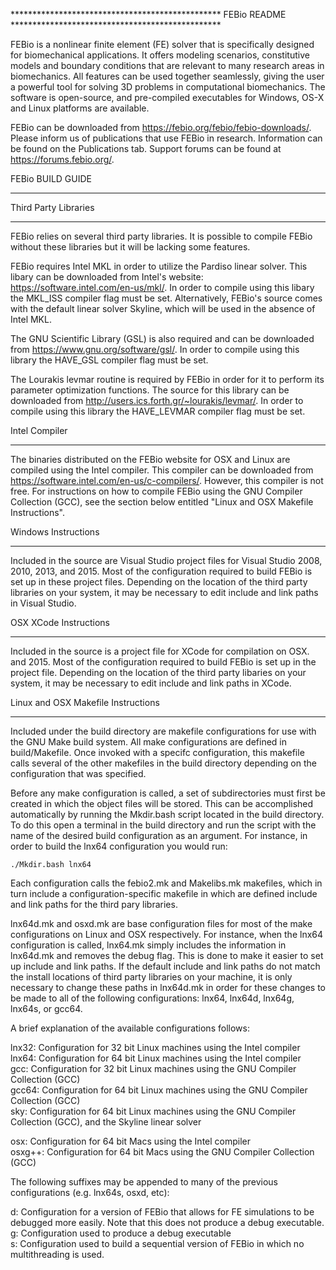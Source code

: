 ************************************************ FEBio README ************************************************

FEBio is a nonlinear finite element (FE) solver that is specifically designed for biomechanical applications. It offers modeling scenarios, constitutive models and boundary conditions that are relevant to many research areas in biomechanics. All features can be used together seamlessly, giving the user a powerful tool for solving 3D problems in computational biomechanics. The software is open-source, and pre-compiled executables for Windows, OS-X and Linux platforms are available.

FEBio can be downloaded from https://febio.org/febio/febio-downloads/.  Please inform us of publications that use FEBio in research.  Information can be found on the Publications tab.  Support forums can be found at https://forums.febio.org/.


FEBio BUILD GUIDE
*****************

Third Party Libraries
*********************

FEBio relies on several third party libraries. It is possible to compile FEBio without these libraries but it will be lacking some features. 

FEBio requires Intel MKL in order to utilize the Pardiso linear solver. This libary can be downloaded from Intel's website: https://software.intel.com/en-us/mkl/. In order to compile using this libary the MKL_ISS compiler flag must be set. Alternatively, FEBio's source comes with the default linear solver Skyline, which will be used in the absence of Intel MKL. 

The GNU Scientific Library (GSL) is also required and can be downloaded from https://www.gnu.org/software/gsl/. In order to compile using this library the HAVE_GSL compiler flag must be set. 

The Lourakis levmar routine is required by FEBio in order for it to perform its parameter optimization functions. The source for this library can be downloaded from http://users.ics.forth.gr/~lourakis/levmar/. In order to compile using this library the HAVE_LEVMAR compiler flag must be set.

Intel Compiler
**************

The binaries distributed on the FEBio website for OSX and Linux are compiled using the Intel compiler. This compiler can be downloaded from https://software.intel.com/en-us/c-compilers/. However, this compiler is not free. For instructions on how to compile FEBio using the GNU Compiler Collection (GCC), see the section below entitled "Linux and OSX Makefile Instructions".

Windows Instructions
********************

Included in the source are Visual Studio project files for Visual Studio 2008, 2010, 2013, and 2015. Most of the configuration required to build FEBio is set up in these project files. Depending on the location of the third party libraries on your system, it may be necessary to edit include and link paths in Visual Studio. 

OSX XCode Instructions
**********************

Included in the source is a project file for XCode for compilation on OSX. and 2015. Most of the configuration required to build FEBio is set up in the project file. Depending on the location of the third party libaries on your system, it may be necessary to edit include and link paths in XCode. 

Linux and OSX Makefile Instructions
***********************************
Included under the build directory are makefile configurations for use with the GNU Make build system. All make configurations are defined in build/Makefile. Once invoked with a specifc configuration, this makefile calls several of the other makefiles in the build directory depending on the configuration that was specified. 

Before any make configuration is called, a set of subdirectories must first be created in which the object files will be stored. This can be accomplished automatically by running the Mkdir.bash script located in the build directory. To do this open a terminal in the build directory and run the script with the name of the desired build configuration as an argument. For instance, in order to build the lnx64 configuration you would run:

	./Mkdir.bash lnx64

Each configuration calls the febio2.mk and Makelibs.mk makefiles, which in turn include a configuration-specific makefile in which are defined include and link paths for the third pary libraries. 

lnx64d.mk and osxd.mk are base configuration files for most of the make configurations on Linux and OSX respectively. For instance, when the lnx64 configuration is called, lnx64.mk simply includes the information in lnx64d.mk and removes the debug flag. This is done to make it easier to set up include and link paths. If the default include and link paths do not match the install locations of third party libraries on your machine, it  is only necessary to change these paths in lnx64d.mk in order for these changes to be made to all of the following configurations: lnx64, lnx64d, lnx64g, lnx64s, or gcc64.

A brief explanation of the available configurations follows:

lnx32:	Configuration for 32 bit Linux machines using the Intel compiler  
lnx64:	Configuration for 64 bit Linux machines using the Intel compiler  
gcc:	Configuration for 32 bit Linux machines using the GNU Compiler Collection (GCC)  
gcc64:	Configuration for 64 bit Linux machines using the GNU Compiler Collection (GCC)  
sky:	Configuration for 64 bit Linux machines using the GNU Compiler Collection (GCC), and the Skyline linear solver  

osx:	Configuration for 64 bit Macs using the Intel compiler  
osxg++:	Configuration for 64 bit Macs using the GNU Compiler Collection (GCC)  

The following suffixes may be appended to many of the previous configurations (e.g. lnx64s, osxd, etc):

d:	Configuration for a version of FEBio that allows for FE simulations to be debugged more easily. Note that this does not produce a debug executable.  
g:	Configuration used to produce a debug executable  
s:	Configuration used to build a sequential version of FEBio in which no multithreading is used.   
